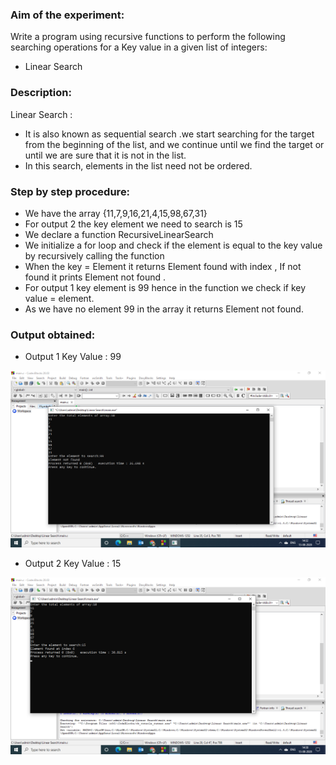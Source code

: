 ### Aim of the experiment:
Write a program using recursive functions to perform the following searching operations for a Key value in a given list of integers:
- Linear Search
### Description:
Linear Search :
- It is also known as sequential search .we start searching for the target from the beginning of the list, and we continue until we find the target or until we are sure that it is not in the list.
- In this search, elements in the list need not be ordered.
### Step by step procedure:
- We have the array {11,7,9,16,21,4,15,98,67,31}
- For output 2 the key element we need to search is 15
- We declare a function RecursiveLinearSearch 
- We initialize a for loop and check if the element is equal to the key value by recursively calling the function 
- When the key = Element 
  it returns Element found with index , If not found it prints Element not found .
-	For output 1 key element is 99 hence in the function we check if key value = element.
-	As we have no element 99 in the array it returns Element not found.


### Output obtained:
- Output 1 Key Value : 99
 
![output](RecLS1.png)

- Output 2 Key Value : 15

![output](RecLS2.png)

